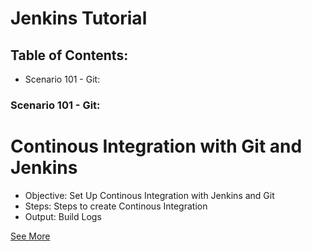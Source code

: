 # Jenkins Tutorial

## Table of Contents:
* Scenario 101 - Git:

### Scenario 101 - Git:
# Continous Integration with Git and Jenkins

* Objective: Set Up Continous Integration with Jenkins and Git
* Steps: Steps to create Continous Integration
* Output: Build Logs


[See More](https://github.com/starlord-dixon/Jenkins-Git-Plugin-Tutorial/blob/master/Scenario%20101%20-%20Git/README.md)







